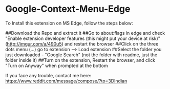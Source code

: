 # Google-Context-Menu-Edge

To Install this extension on MS Edge, follow the steps below:

##Download the Repo and extract it
##Go to about:flags in edge and check "Enable extension developer features (this might put your device at risk)" (http://imgur.com/a/490u5) and restart the browser
##Click on the three dots menu (...) go to extension --> Load extension
##Select the folder you just downloaded - "Google Search" (not the folder with readme, just the folder inside it)
##Turn on the extension, Restart the browser, and click "Turn on Anyway" when prompted at the bottom

If you face any trouble, contact me here: https://www.reddit.com/message/compose/?to=3DIndian

